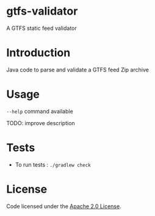 # gtfs-validator

A GTFS static feed validator

# Introduction

Java code to parse and validate a GTFS feed Zip archive

# Usage

`--help` command available

TODO: improve description

# Tests
* To run tests : `./gradlew check`

# License

Code licensed under the [Apache 2.0 License](http://www.apache.org/licenses/LICENSE-2.0).
